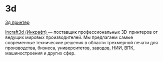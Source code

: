 # 3d
<a href="https://incraft3d.ru">3д принтер</a>
<p><a href="https://incraft3d.ru">Incraft3d (Инкрафт) </a>  — поставщик профессиональных 3D-принтеров от ведущих мировых производителей. Мы предлагаем самые современные технические решения в области трехмерной печати для производства, бизнеса, университетов, заводов, НИИ, ВПК, машиностроения и других сфер.</p>


